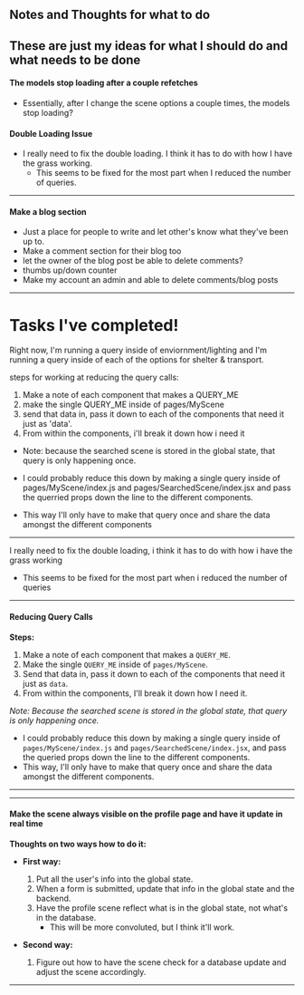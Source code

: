 ## Notes and Thoughts for what to do
These are just my ideas for what I should do and what needs to be done
---


#### The models stop loading after a couple refetches
- Essentially, after I change the scene options a couple times, the models stop loading?





#### Double Loading Issue

- I really need to fix the double loading. I think it has to do with how I have the grass working.
  - This seems to be fixed for the most part when I reduced the number of queries.
---

#### Make a blog section
- Just a place for people to write and let other's know what they've been up to.
- Make a comment section for their blog too
- let the owner of the blog post be able to delete comments?
- thumbs up/down counter
- Make my account an admin and able to delete comments/blog posts
---



# Tasks I've completed!


Right now, I'm running a query inside of enviornment/lighting and I'm running a query inside of each of the options for shelter & transport.

steps for working at reducing the query calls:
1. Make a note of each component that makes a QUERY_ME 
2. make the single QUERY_ME inside of pages/MyScene 
3. send that data in, pass it down to each of the components that need it just as 'data'.
4. From within the components, i'll break it down how i need it

* Note: because the searched scene is stored in the global state, that query is only happening once.

- I could probably reduce this down by making a single query inside of pages/MyScene/index.js and pages/SearchedScene/index.jsx and pass the querried props down the line to the different components. 

- This way I'll only have to make that query once and share the data amongst the different components

----
I really need to fix the double loading, i think it has to do with how i have the grass working

- This seems to be fixed for the most part when i reduced the number of queries
---

#### Reducing Query Calls

**Steps:**
1. Make a note of each component that makes a `QUERY_ME`.
2. Make the single `QUERY_ME` inside of `pages/MyScene`.
3. Send that data in, pass it down to each of the components that need it just as `data`.
4. From within the components, I'll break it down how I need it.

*Note: Because the searched scene is stored in the global state, that query is only happening once.*

- I could probably reduce this down by making a single query inside of `pages/MyScene/index.js` and `pages/SearchedScene/index.jsx`, and pass the queried props down the line to the different components.
- This way, I'll only have to make that query once and share the data amongst the different components.
---
*******************************************



#### Make the scene always visible on the profile page and have it update in real time

**Thoughts on two ways how to do it:**

- **First way:**
  1. Put all the user's info into the global state.
  2. When a form is submitted, update that info in the global state and the backend.
  3. Have the profile scene reflect what is in the global state, not what's in the database.
     - This will be more convoluted, but I think it'll work.

- **Second way:**
  1. Figure out how to have the scene check for a database update and adjust the scene accordingly.

---